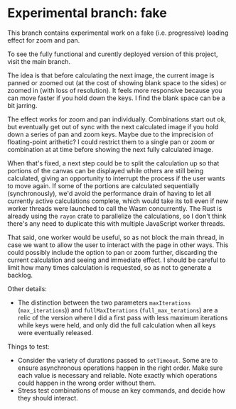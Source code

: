# Experimental branch: fake

This branch contains experimental work on a fake (i.e. progressive) loading effect for zoom and pan.

To see the fully functional and curently deployed version of this project, visit the main branch.

The idea is that before calculating the next image, the current image is panned or zoomed out (at the cost of showing blank space to the sides) or zoomed in (with loss of resolution). It feels more responsive because you can move faster if you hold down the keys. I find the blank space can be a bit jarring.

The effect works for zoom and pan individually. Combinations start out ok, but eventually get out of sync with the next calculated image if you hold down a series of pan and zoom keys. Maybe due to the imprecision of floating-point arithetic? I could restrict them to a single pan or zoom or combination at at time before showing the next fully calculated image.

When that's fixed, a next step could be to split the calculation up so that portions of the canvas can be displayed while others are still being calculated, giving an opportunity to interrupt the process if the user wants to move again. If some of the portions are calculated sequentially (synchronously), we'd avoid the performance drain of having to let all currently active calculations complete, which would take its toll even if new worker threads were launched to call the Wasm concurrently. The Rust is already using the `rayon` crate to parallelize the calculations, so I don't think there's any need to duplicate this with multiple JavaScript worker threads.

That said, one worker would be useful, so as not block the main thread, in case we want to allow the user to interact with the page in other ways. This could possibly include the option to pan or zoom further, discarding the current calculation and seeing and immediate effect. I should be careful to limit how many times calculation is requested, so as not to generate a backlog.

Other details:

- The distinction between the two parameters `maxIterations` (`max_iterations`)) and `fullMaxIterations` (`full_max_terations`) are a relic of the version where I did a first pass with less maximum iterations while keys were held, and only did the full calculation when all keys were eventually released.

Things to test:

- Consider the variety of durations passed to `setTimeout`. Some are to ensure asynchronous operations happen in the right order. Make sure each value is necessary and reliable. Note exactly which operations could happen in the wrong order without them.
- Stress test combinations of mouse an key commands, and decide how they should interact.

